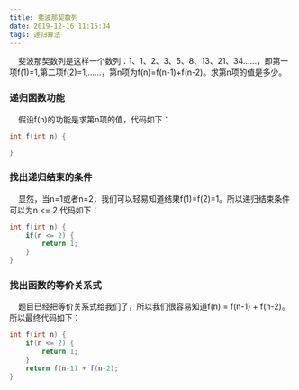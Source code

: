 ```yaml
---
title: 斐波那契数列
date: 2019-12-16 11:15:34
tags: 递归算法
---
```

&nbsp;&nbsp;&nbsp;&nbsp;斐波那契数列是这样一个数列：1、1、2、3、5、8、13、21、34……，即第一项f(1)=1,第二项f(2)=1,……，第n项为f(n)=f(n-1)+f(n-2)。求第n项的值是多少。
<!-- more -->
### 递归函数功能 ###
&nbsp;&nbsp;&nbsp;&nbsp;假设f(n)的功能是求第n项的值，代码如下：
```java
int f(int n) {

}
```
### 找出递归结束的条件 ###
&nbsp;&nbsp;&nbsp;&nbsp;显然，当n=1或者n=2，我们可以轻易知道结果f(1)=f(2)=1。所以递归结束条件可以为n <= 2.代码如下：
```java
int f(int n) {
	if(n <= 2) {
		return 1;
	}
}
```
### 找出函数的等价关系式 ###
&nbsp;&nbsp;&nbsp;&nbsp;题目已经把等价关系式给我们了，所以我们很容易知道f(n) = f(n-1) + f(n-2)。所以最终代码如下：
```java
int f(int n) {
	if(n <= 2) {
		return 1;
	}
	return f(n-1) + f(n-2);
}
```
